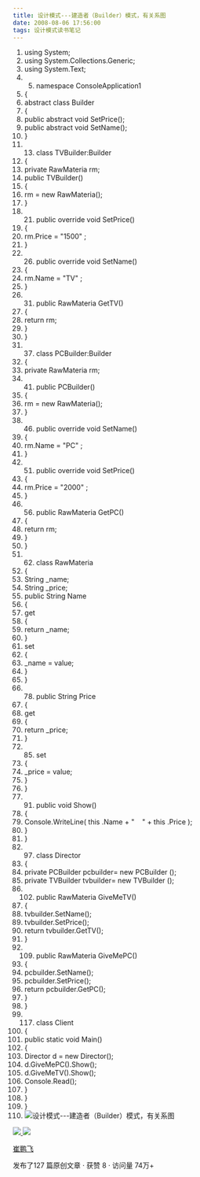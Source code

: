 ```yaml
---
title: 设计模式---建造者（Builder）模式，有关系图
date: 2008-08-06 17:56:00
tags: 设计模式读书笔记
---
```

  1. using  System; 
  2. using  System.Collections.Generic; 
  3. using  System.Text; 
  4.   5. namespace  ConsoleApplication1 
  6. { 
  7. abstract  class  Builder 
  8. { 
  9. public  abstract  void  SetPrice(); 
  10. public  abstract  void  SetName(); 
  11. } 
  12.   13. class  TVBuilder:Builder 
  14. { 
  15. private  RawMateria rm; 
  16. public  TVBuilder() 
  17. { 
  18. rm =  new  RawMateria(); 
  19. } 
  20.   21. public  override  void  SetPrice() 
  22. { 
  23. rm.Price =  "1500"  ; 
  24. } 
  25.   26. public  override  void  SetName() 
  27. { 
  28. rm.Name =  "TV"  ; 
  29. } 
  30.   31. public  RawMateria GetTV() 
  32. { 
  33. return  rm; 
  34. } 
  35. } 
  36.   37. class  PCBuilder:Builder 
  38. { 
  39. private  RawMateria rm; 
  40.   41. public  PCBuilder() 
  42. { 
  43. rm =  new  RawMateria(); 
  44. } 
  45.   46. public  override  void  SetName() 
  47. { 
  48. rm.Name =  "PC"  ; 
  49. } 
  50.   51. public  override  void  SetPrice() 
  52. { 
  53. rm.Price =  "2000"  ; 
  54. } 
  55.   56. public  RawMateria GetPC() 
  57. { 
  58. return  rm; 
  59. } 
  60. } 
  61.   62. class  RawMateria 
  63. { 
  64. String _name; 
  65. String _price; 
  66. public  String Name 
  67. { 
  68. get 
  69. { 
  70. return  _name; 
  71. } 
  72. set 
  73. { 
  74. _name = value; 
  75. } 
  76. } 
  77.   78. public  String Price 
  79. { 
  80. get 
  81. { 
  82. return  _price; 
  83. } 
  84.   85. set 
  86. { 
  87. _price = value; 
  88. } 
  89. } 
  90.   91. public  void  Show() 
  92. { 
  93. Console.WriteLine(  this  .Name +  "    "  \+  this  .Price ); 
  94. } 
  95. } 
  96.   97. class  Director 
  98. { 
  99. private  PCBuilder pcbuilder=  new  PCBuilder (); 
  100. private  TVBuilder tvbuilder=  new  TVBuilder (); 
  101.   102. public  RawMateria GiveMeTV() 
  103. { 
  104. tvbuilder.SetName(); 
  105. tvbuilder.SetPrice(); 
  106. return  tvbuilder.GetTV(); 
  107. } 
  108.   109. public  RawMateria GiveMePC() 
  110. { 
  111. pcbuilder.SetName(); 
  112. pcbuilder.SetPrice(); 
  113. return  pcbuilder.GetPC(); 
  114. } 
  115. } 
  116.   117. class  Client 
  118. { 
  119. public  static  void  Main() 
  120. { 
  121. Director d =  new  Director(); 
  122. d.GiveMePC().Show(); 
  123. d.GiveMeTV().Show(); 
  124. Console.Read(); 
  125. } 
  126. } 
  127. } 
  128. ![设计模式---建造者（Builder）模式，有关系图](https://p-blog.csdn.net/images/p_blog_csdn_net/cuipengfei1/EntryImages/20080806/ClassDiagram1.jpg)



[ ![](https://profile.csdnimg.cn/5/2/5/3_cuipengfei1)
![](https://g.csdnimg.cn/static/user-reg-year/1x/11.png)
](https://blog.csdn.net/cuipengfei1)

[ 崔鹏飞 ](https://blog.csdn.net/cuipengfei1)

发布了127 篇原创文章  ·  获赞 8  ·  访问量 74万+

